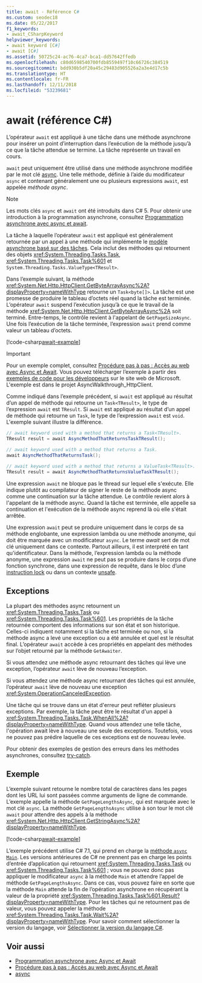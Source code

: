 ```yaml
---
title: await - Référence C#
ms.custom: seodec18
ms.date: 05/22/2017
f1_keywords:
- await_CSharpKeyword
helpviewer_keywords:
- await keyword [C#]
- await [C#]
ms.assetid: 50725c24-ac76-4ca7-bca1-dd57642ffedb
ms.openlocfilehash: c80d6598540700fdb8559497f10c66726c384519
ms.sourcegitcommit: bdd930b5df20a45c29483d905526a2a3e4d17c5b
ms.translationtype: HT
ms.contentlocale: fr-FR
ms.lasthandoff: 12/11/2018
ms.locfileid: "53239681"
---
```

# <a name="await-c-reference"></a>await (référence C#)
L’opérateur `await` est appliqué à une tâche dans une méthode asynchrone pour insérer un point d’interruption dans l’exécution de la méthode jusqu’à ce que la tâche attendue se termine. La tâche représente un travail en cours.  
  
`await` peut uniquement être utilisé dans une méthode asynchrone modifiée par le mot clé [async](../../../csharp/language-reference/keywords/async.md). Une telle méthode, définie à l’aide du modificateur `async` et contenant généralement une ou plusieurs expressions `await`, est appelée *méthode async*.  
  
> [!NOTE]
>  Les mots clés `async` et `await` ont été introduits dans C# 5. Pour obtenir une introduction à la programmation asynchrone, consultez [Programmation asynchrone avec async et await](../../../csharp/programming-guide/concepts/async/index.md).  
  
La tâche à laquelle l’opérateur `await` est appliqué est généralement retournée par un appel à une méthode qui implémente le [modèle asynchrone basé sur des tâches](../../../standard/asynchronous-programming-patterns/task-based-asynchronous-pattern-tap.md). Cela inclut des méthodes qui retournent des objets <xref:System.Threading.Tasks.Task>, <xref:System.Threading.Tasks.Task%601> et `System.Threading.Tasks.ValueType<TResult>`.  

  
 Dans l’exemple suivant, la méthode <xref:System.Net.Http.HttpClient.GetByteArrayAsync%2A?displayProperty=nameWithType> retourne un `Task<byte[]>`. La tâche est une promesse de produire le tableau d’octets réel quand la tâche est terminée. L’opérateur `await` suspend l’exécution jusqu’à ce que le travail de la méthode <xref:System.Net.Http.HttpClient.GetByteArrayAsync%2A> soit terminé. Entre-temps, le contrôle revient à l'appelant de `GetPageSizeAsync`. Une fois l’exécution de la tâche terminée, l’expression `await` prend comme valeur un tableau d’octets.  

[!code-csharp[await-example](../../../../samples/snippets/csharp/language-reference/keywords/await/await1.cs)]  

> [!IMPORTANT]
>  Pour un exemple complet, consultez [Procédure pas à pas : Accès au web avec Async et Await](../../../csharp/programming-guide/concepts/async/walkthrough-accessing-the-web-by-using-async-and-await.md). Vous pouvez télécharger l’exemple à partir des [exemples de code pour les développeurs](https://code.msdn.microsoft.com/Async-Sample-Accessing-the-9c10497f) sur le site web de Microsoft. L'exemple est dans le projet AsyncWalkthrough_HttpClient.  
  
Comme indiqué dans l’exemple précédent, si `await` est appliqué au résultat d’un appel de méthode qui retourne un `Task<TResult>`, le type de l’expression `await` est `TResult`. Si `await` est appliqué au résultat d’un appel de méthode qui retourne un `Task`, le type de l’expression `await` est `void`. L'exemple suivant illustre la différence.  
  
```csharp  
// await keyword used with a method that returns a Task<TResult>.  
TResult result = await AsyncMethodThatReturnsTaskTResult();  
  
// await keyword used with a method that returns a Task.  
await AsyncMethodThatReturnsTask();  

// await keyword used with a method that returns a ValueTask<TResult>.
TResult result = await AsyncMethodThatReturnsValueTaskTResult();
```  
  
Une expression `await` ne bloque pas le thread sur lequel elle s'exécute. Elle indique plutôt au compilateur de signer le reste de la méthode async comme une continuation sur la tâche attendue. Le contrôle revient alors à l'appelant de la méthode async. Quand la tâche est terminée, elle appelle sa continuation et l'exécution de la méthode async reprend là où elle s'était arrêtée.  
  
Une expression `await` peut se produire uniquement dans le corps de sa méthode englobante, une expression lambda ou une méthode anonyme, qui doit être marquée avec un modificateur `async`. Le terme *await* sert de mot clé uniquement dans ce contexte. Partout ailleurs, il est interprété en tant qu'identificateur. Dans la méthode, l’expression lambda ou la méthode anonyme, une expression `await` ne peut pas se produire dans le corps d’une fonction synchrone, dans une expression de requête, dans le bloc d’une [instruction lock](../../../csharp/language-reference/keywords/lock-statement.md) ou dans un contexte [unsafe](../../../csharp/language-reference/keywords/unsafe.md).  
  
## <a name="exceptions"></a>Exceptions  
La plupart des méthodes async retournent un <xref:System.Threading.Tasks.Task> ou <xref:System.Threading.Tasks.Task%601>. Les propriétés de la tâche retournée comportent des informations sur son état et son historique. Celles-ci indiquent notamment si la tâche est terminée ou non, si la méthode async a levé une exception ou a été annulée et quel est le résultat final. L’opérateur `await` accède à ces propriétés en appelant des méthodes sur l’objet retourné par la méthode `GetAwaiter`.  
  
Si vous attendez une méthode async retournant des tâches qui lève une exception, l’opérateur `await` lève de nouveau l’exception.  
  
Si vous attendez une méthode async retournant des tâches qui est annulée, l’opérateur `await` lève de nouveau une exception <xref:System.OperationCanceledException>.  
  
Une tâche qui se trouve dans un état d'erreur peut refléter plusieurs exceptions. Par exemple, la tâche peut être le résultat d'un appel à <xref:System.Threading.Tasks.Task.WhenAll%2A?displayProperty=nameWithType>. Quand vous attendez une telle tâche, l'opération await lève à nouveau une seule des exceptions. Toutefois, vous ne pouvez pas prédire laquelle de ces exceptions est de nouveau levée.  
  
Pour obtenir des exemples de gestion des erreurs dans les méthodes asynchrones, consultez [try-catch](../../../csharp/language-reference/keywords/try-catch.md).  
  
## <a name="example"></a>Exemple  
L’exemple suivant retourne le nombre total de caractères dans les pages dont les URL lui sont passées comme arguments de ligne de commande. L’exemple appelle la méthode `GetPageLengthsAsync`, qui est marquée avec le mot clé `async`. La méthode `GetPageLengthsAsync` utilise à son tour le mot clé `await` pour attendre des appels à la méthode <xref:System.Net.Http.HttpClient.GetStringAsync%2A?displayProperty=nameWithType>.  

[!code-csharp[await-example](../../../../samples/snippets/csharp/language-reference/keywords/await/await2.cs)]  

L’exemple précédent utilise C# 7.1, qui prend en charge la [méthode `async` `Main`](../../programming-guide/main-and-command-args/index.md). Les versions antérieures de C# ne prennent pas en charge les points d’entrée d’application qui retournent <xref:System.Threading.Tasks.Task> ou <xref:System.Threading.Tasks.Task%601> ; vous ne pouvez donc pas appliquer le modificateur `async` à la méthode `Main` et attendre l’appel de méthode `GetPageLengthsAsync`. Dans ce cas, vous pouvez faire en sorte que la méthode `Main` attende la fin de l’opération asynchrone en récupérant la valeur de la propriété <xref:System.Threading.Tasks.Task%601.Result?displayProperty=nameWithType>. Pour les tâches qui ne retournent pas de valeur, vous pouvez appeler la méthode <xref:System.Threading.Tasks.Task.Wait%2A?displayProperty=nameWithType>. Pour savoir comment sélectionner la version du langage, voir [Sélectionner la version du langage C#](../configure-language-version.md).

## <a name="see-also"></a>Voir aussi  
- [Programmation asynchrone avec Async et Await](../../../csharp/programming-guide/concepts/async/index.md)   
- [Procédure pas à pas : Accès au web avec Async et Await](../../../csharp/programming-guide/concepts/async/walkthrough-accessing-the-web-by-using-async-and-await.md)   
- [async](../../../csharp/language-reference/keywords/async.md)
